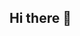 ## Hi there 👋

<!--
**EngineeringSoftcodes/engineeringsoftcodes** is a ✨ _special_ ✨ repository because its `README.md` (this file) appears on your GitHub profile.

Here are some ideas to get you started:

- 🔭 We currently working on Your Mo... (Just Kidding, Chill Bro). 
- 🌱 I’m currently learning How Karlson is still not the most wishlist game on steam.
- 👯 I’m looking to collaborate whit all games and studios. 
- 🤔 I’m looking for help with Programing because we stupid andwe have only fu'+**ing artist. 
- 💬 Ask us about our game and not this txt ok? 
- 📫 How to reach me: on linktr.ee/Engineering_Softcodes ir engineeringsoftcodes@mail.com
- 😄 Pronouns: none, don't ask why XD
- ⚡ Fun fact: we creative making ideas for new games, but we sucks working on them XD
-->
